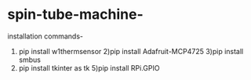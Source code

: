 # spin-tube-machine-
installation commands-
1) pip install w1thermsensor
2)pip install Adafruit-MCP4725
3)pip install smbus
4) pip install tkinter as tk
5)pip install RPi.GPIO
